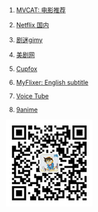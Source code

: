 
<br>


1. [MVCAT: 电影推荐](https://www.mvcat.com/)
1. [Netflix 国内](https://netflix.mom/vodshow/dongman-----------.html)
1. [剧迷gimy](http://gmtv1.lol/)
1. [美剧网](https://91mjw.vip/)
1. [Cupfox](https://www.cupfox.cc/)

1. [MyFlixer: English subtitle](https://myflixer.to/)
1. [Voice Tube](https://tw.voicetube.com/channels/animation?sortBy=publishedAt&page=1)
1. [9anime](https://9anime.win/movie/detective-conan-dub/)


![](/img/qrcode_wechat.jpg)